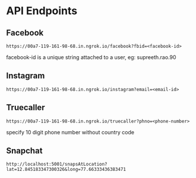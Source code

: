 # API Endpoints

## Facebook
```
https://00a7-119-161-98-68.in.ngrok.io/facebook?fbid=<facebook-id>
```
facebook-id is a unique string attached to a user, eg: supreeth.rao.90

## Instagram
```
https://00a7-119-161-98-68.in.ngrok.io/instagram?email=<email-id>
```

## Truecaller
```
https://00a7-119-161-98-68.in.ngrok.io/truecaller?phno=<phone-number>
```
specify 10 digit phone number without country code

## Snapchat
```
http://localhost:5001/snapsAtLocation?lat=12.845183347300326&long=77.66333436383471
```
